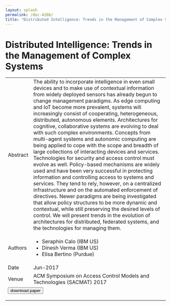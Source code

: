 ```yaml
---
layout: splash
permalink: /doc-4266/
title: "Distributed Intelligence: Trends in the Management of Complex Systems"
---
```


# Distributed Intelligence: Trends in the Management of Complex Systems

<table>
    <tbody>
    <tr>
        <td>Abstract</td>
        <td>The ability to incorporate intelligence in even small devices and to make use of contextual information from widely deployed sensors has already begun to change management paradigms. As edge computing and IoT become more prevalent, systems will increasingly consist of cooperating, heterogeneous, distributed, autonomous elements. Architectures for cognitive, collaborative systems are evolving to deal with such complex environments. Concepts from multi-agent systems and autonomic computing are being applied to cope with the scope and breadth of large collections of interacting devices and services. Technologies for security and access control must evolve as well. Policy-based mechanisms are widely used and have been very successful in protecting information and controlling access to systems and services. They tend to rely, however, on a centralized infrastructure and on the automated enforcement of directives. Newer paradigms are being investigated that allow policy structures to be more dynamic and contextual, while still preserving the desired levels of control. We will present trends in the evolution of architectures for distributed, federated systems, and the technologies for managing them.</td>
    </tr>
    <tr>
        <td>Authors</td>
        <td>
            <ul>
                <li>Seraphin Calo (IBM US)</li>
                <li>Dinesh Verma (IBM US)</li>
                <li>Elisa Bertino (Purdue)</li>
            </ul>
        </td>
    </tr>
    <tr>
        <td>Date</td>
        <td>Jun-2017</td>
    </tr>
    <tr>
        <td>Venue</td>
        <td>ACM Symposium on Access Control Models and Technologies (SACMAT) 2017</td>
    </tr>
        <tr>
            <td colspan="2">
                <form method="get" action="https://ibm.box.com/v/doc-4266-paper">
                    <button type="submit">download paper</button>
                </form>
            </td>
        </tr>
    </tbody>
</table>
